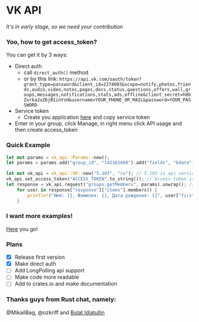 # VK API

_It's in early stage, so we need your contribution_

### Yoo, how to get access_token?
You can get it by 3 ways:
* Direct auth
  * call `direct_auth()` method
  * or by this link: `https://api.vk.com/oauth/token?grant_type=password&client_id=2274003&scope=notify,photos,friends,audio,video,notes,pages,docs,status,questions,offers,wall,groups,messages,notifications,stats,ads,offline&client_secret=hHbZxrka2uZ6jB1inYsH&username=YOUR_PHONE_OR_MAIL&password=YOUR_PASSWORD`
* Service token
  * Create you application [here](https://vk.com/apps?act=manage) and copy service token
* Enter in your group, click Manage, in right menu click API usage and then create access_token

### Quick Example
```rust
let mut params = vk_api::Params::new();
let params = params.add("group_id", "142102660").add("fields", "bdate"); // add params

let mut vk_api = vk_api::VK::new("5.103", "ru"); // 5.103 is api version
vk_api.set_access_token("ACCESS_TOKEN".to_string()); // Access token is your token (how to get it see above)
let response = vk_api.request("groups.getMembers", params).unwrap(); // call groups.getMembers method with our parametres
    for user in response["response"]["items"].members() {
        println!("Имя: {}, Фамилия: {}, Дата рождения: {}", user["first_name"], user["last_name"], user["bdate"]); // Print all users information
    }
```
### I want more examples!
[Here](https://github.com/DuckerMan/vk_api/tree/master/examples) you go!

### Plans

- [x] Release first version
- [x] Make direct auth
- [ ] Add LongPolling api support
- [ ] Make code more readable
- [ ] Add to crates.io and make documentation

### Thanks guys from Rust chat, namely:

@MikailBag, @ozkriff and [Bulat Idiatullin](https://vk.com/freeducker)